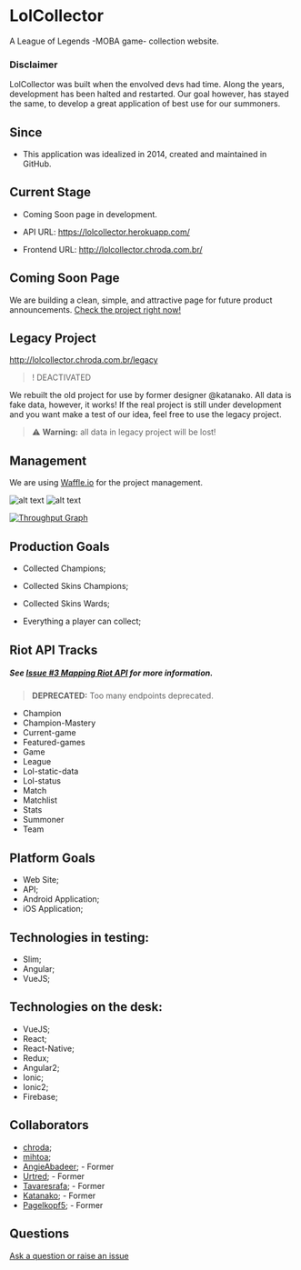 # LolCollector

A League of Legends -MOBA game- collection website.

### Disclaimer

LolCollector was built when the envolved devs had time. Along the years, development has been halted and restarted.
Our goal however, has stayed the same, to develop a great application of best use for our summoners.

## Since

- This application was idealized in 2014, created and maintained in GitHub.

## Current Stage

- Coming Soon page in development.

- API URL: https://lolcollector.herokuapp.com/
- Frontend URL: http://lolcollector.chroda.com.br/

## Coming Soon Page

We are building a clean, simple, and attractive page for future product announcements.
[Check the project right now!](http://lolcollector.chroda.com.br)

## Legacy Project
http://lolcollector.chroda.com.br/legacy

> ! DEACTIVATED

We rebuilt the old project for use by former designer @katanako.
All data is fake data, however, it works!
If the real project is still under development and you want make a test of our idea, feel free to use the legacy project.
> :warning: **Warning:** all data in legacy project will be lost!

## Management

We are using [Waffle.io](https://waffle.io/chroda/lolcollector) for the project management.


[badge_todo]:https://badge.waffle.io/chroda/lolcollector.svg?label=todo&title=To-Do "Issues To Do"
[badge_doing]:https://badge.waffle.io/chroda/lolcollector.svg?label=doing&title=Doing "Issues Doing"

![[alt text](http://waffle.io/chroda/lolcollector)][badge_todo]
![[alt text](http://waffle.io/chroda/lolcollector)][badge_doing]

[![Throughput Graph](https://graphs.waffle.io/chroda/lolcollector/throughput.svg)](https://waffle.io/chroda/lolcollector/metrics/throughput)

## Production Goals

- Collected Champions;
- Collected Skins Champions;
- Collected Skins Wards;

- Everything a player can collect;

## Riot API Tracks

##### See *[Issue #3 Mapping Riot API](https://github.com/chroda/lolcollector/issues/3)* for more information.

> **DEPRECATED:** Too many endpoints deprecated.

- Champion
- Champion-Mastery
- Current-game
- Featured-games
- Game
- League
- Lol-static-data
- Lol-status
- Match
- Matchlist
- Stats
- Summoner
- Team

## Platform Goals

- Web Site;
- API;
- Android Application;
- iOS Application;

## Technologies in testing:

- Slim;
- Angular;
- VueJS;

## Technologies on the desk:

- VueJS;
- React;
- React-Native;
- Redux;
- Angular2;
- Ionic;
- Ionic2;
- Firebase;

## Collaborators

- [chroda](https://github.com/chroda);
- [mihtoa](https://github.com/mihtoa);
- [AngieAbadeer](https://github.com/angieabadeer); - Former
- [Urtred](https://github.com/urtred); - Former
- [Tavaresrafa](https://github.com/tavaresrafa); - Former
- [Katanako](https://github.com/Katanako); - Former
- [Pagelkopf5](https://github.com/Pagelkopf5); - Former

## Questions

[Ask a question or raise an issue](https://github.com/chroda/lolcollector/issues)
